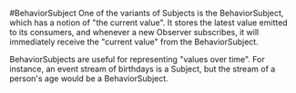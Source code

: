 #BehaviorSubject
One of the variants of Subjects is the BehaviorSubject, which has a notion of "the current value". It stores the latest value emitted to its consumers, and whenever a new Observer subscribes, it will immediately receive the "current value" from the BehaviorSubject.

BehaviorSubjects are useful for representing "values over time". For instance, an event stream of birthdays is a Subject, but the stream of a person's age would be a BehaviorSubject.